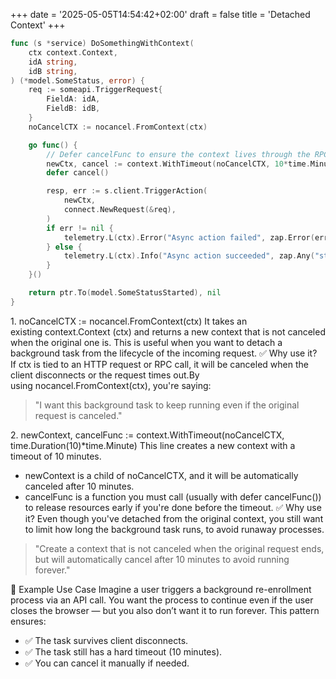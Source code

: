 +++
date = '2025-05-05T14:54:42+02:00'
draft = false
title = 'Detached Context'
+++


```go
func (s *service) DoSomethingWithContext(
	ctx context.Context,
	idA string,
	idB string,
) (*model.SomeStatus, error) {
	req := someapi.TriggerRequest{
		FieldA: idA,
		FieldB: idB,
	}
	noCancelCTX := nocancel.FromContext(ctx)

	go func() {
		// Defer cancelFunc to ensure the context lives through the RPC
		newCtx, cancel := context.WithTimeout(noCancelCTX, 10*time.Minute)
		defer cancel()

		resp, err := s.client.TriggerAction(
			newCtx,
			connect.NewRequest(&req),
		)
		if err != nil {
			telemetry.L(ctx).Error("Async action failed", zap.Error(err))
		} else {
			telemetry.L(ctx).Info("Async action succeeded", zap.Any("status", model.SomeStatus(resp.Msg.Status)))
		}
	}()

	return ptr.To(model.SomeStatusStarted), nil
}

```

1. noCancelCTX := nocancel.FromContext(ctx)
It takes an existing context.Context (ctx) and returns a new context that is not canceled when the original one is. This is useful when you want to detach a background task from the lifecycle of the incoming request.
✅ Why use it?
If ctx is tied to an HTTP request or RPC call, it will be canceled when the client disconnects or the request times out.By using nocancel.FromContext(ctx), you're saying:
> "I want this background task to keep running even if the original request is canceled."

2. newContext, cancelFunc := context.WithTimeout(noCancelCTX, time.Duration(10)*time.Minute)
This line creates a new context with a timeout of 10 minutes.
* newContext is a child of noCancelCTX, and it will be automatically canceled after 10 minutes.
* cancelFunc is a function you must call (usually with defer cancelFunc()) to release resources early if you're done before the timeout.
✅ Why use it?
Even though you've detached from the original context, you still want to limit how long the background task runs, to avoid runaway processes.

> "Create a context that is not canceled when the original request ends, but will automatically cancel after 10 minutes to avoid running forever."


🧪 Example Use Case
Imagine a user triggers a background re-enrollment process via an API call. You want the process to continue even if the user closes the browser — but you also don’t want it to run forever.
This pattern ensures:
* ✅ The task survives client disconnects.
* ✅ The task still has a hard timeout (10 minutes).
* ✅ You can cancel it manually if needed.
